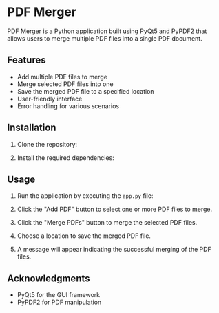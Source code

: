 # PDF Merger

PDF Merger is a Python application built using PyQt5 and PyPDF2 that allows users to merge multiple PDF files into a single PDF document.

## Features

- Add multiple PDF files to merge
- Merge selected PDF files into one
- Save the merged PDF file to a specified location
- User-friendly interface
- Error handling for various scenarios

## Installation

1. Clone the repository:

2. Install the required dependencies:


## Usage

1. Run the application by executing the `app.py` file:


2. Click the "Add PDF" button to select one or more PDF files to merge.
3. Click the "Merge PDFs" button to merge the selected PDF files.
4. Choose a location to save the merged PDF file.
5. A message will appear indicating the successful merging of the PDF files.


## Acknowledgments

- PyQt5 for the GUI framework
- PyPDF2 for PDF manipulation
